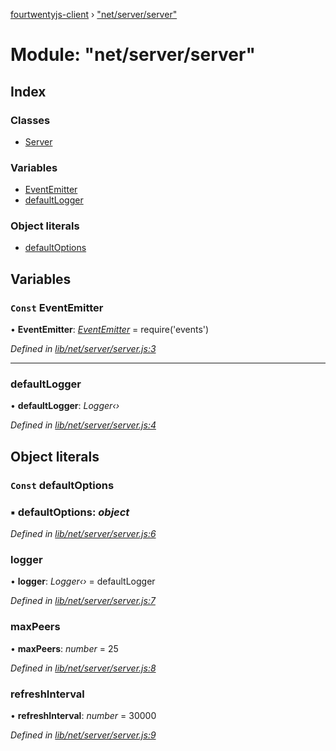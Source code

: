 [fourtwentyjs-client](../README.md) › ["net/server/server"](_net_server_server_.md)

# Module: "net/server/server"

## Index

### Classes

* [Server](../classes/_net_server_server_.server.md)

### Variables

* [EventEmitter](_net_server_server_.md#const-eventemitter)
* [defaultLogger](_net_server_server_.md#defaultlogger)

### Object literals

* [defaultOptions](_net_server_server_.md#const-defaultoptions)

## Variables

### `Const` EventEmitter

• **EventEmitter**: *[EventEmitter](_net_peer_peer_.md#const-eventemitter)* = require('events')

*Defined in [lib/net/server/server.js:3](https://github.com/420integrated/fourtwentyjs-client/blob/master/lib/net/server/server.js#L3)*

___

###  defaultLogger

• **defaultLogger**: *Logger‹›*

*Defined in [lib/net/server/server.js:4](https://github.com/420integrated/fourtwentyjs-client/blob/master/lib/net/server/server.js#L4)*

## Object literals

### `Const` defaultOptions

### ▪ **defaultOptions**: *object*

*Defined in [lib/net/server/server.js:6](https://github.com/420integrated/fourtwentyjs-client/blob/master/lib/net/server/server.js#L6)*

###  logger

• **logger**: *Logger‹›* = defaultLogger

*Defined in [lib/net/server/server.js:7](https://github.com/420integrated/fourtwentyjs-client/blob/master/lib/net/server/server.js#L7)*

###  maxPeers

• **maxPeers**: *number* = 25

*Defined in [lib/net/server/server.js:8](https://github.com/420integrated/fourtwentyjs-client/blob/master/lib/net/server/server.js#L8)*

###  refreshInterval

• **refreshInterval**: *number* = 30000

*Defined in [lib/net/server/server.js:9](https://github.com/420integrated/fourtwentyjs-client/blob/master/lib/net/server/server.js#L9)*
